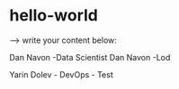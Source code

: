 # hello-world

--> write your content below:

Dan Navon -Data Scientist
Dan Navon -Lod

Yarin Dolev - DevOps - Test